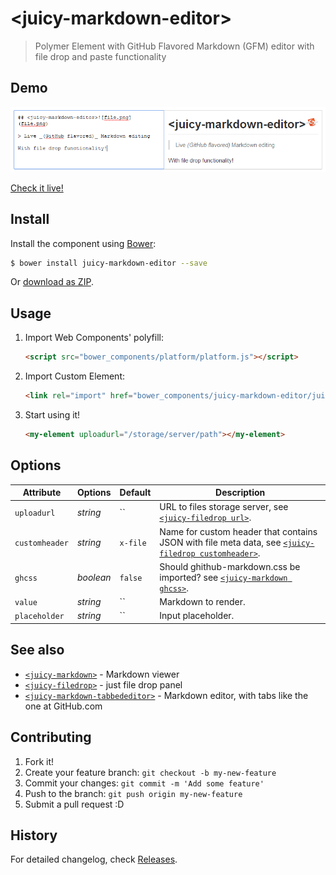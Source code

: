 # &lt;juicy-markdown-editor&gt;

> Polymer Element with GitHub Flavored Markdown (GFM) editor with file drop and paste functionality

## Demo
![Preview](preview.png?raw=true "Preview")

[Check it live!](http://Juicy.github.io/juicy-markdown-editor)

## Install

Install the component using [Bower](http://bower.io/):

```sh
$ bower install juicy-markdown-editor --save
```

Or [download as ZIP](https://github.com/Juicy/juicy-markdown-editor/archive/gh-pages.zip).

## Usage

1. Import Web Components' polyfill:

    ```html
    <script src="bower_components/platform/platform.js"></script>
    ```

2. Import Custom Element:

    ```html
    <link rel="import" href="bower_components/juicy-markdown-editor/juicy-markdown-editor.html">
    ```

3. Start using it!

    ```html
    <my-element uploadurl="/storage/server/path"></my-element>
    ```

## Options

Attribute      | Options  | Default  | Description
---            | ---      | ---      | ---
`uploadurl`    | *string* | ``       | URL to files storage server, see [`<juicy-filedrop url>`](https://github.com/Juicy/juicy-filedrop#options).
`customheader` | *string* | `x-file` | Name for custom header that contains JSON with file meta data, see [`<juicy-filedrop customheader>`](https://github.com/Juicy/juicy-filedrop#options).
`ghcss`   | *boolean* | `false` | Should ghithub-markdown.css be imported? see [`<juicy-markdown ghcss>`](https://github.com/Juicy/juicy-markdown#options).
`value`        | *string* | ``       | Markdown to render.
`placeholder`  | *string* | ``       | Input placeholder.

## See also

 - [`<juicy-markdown>`](https://github.com/Juicy/juicy-markdown) - Markdown viewer
 - [`<juicy-filedrop>`](https://github.com/Juicy/juicy-filedrop) - just file drop panel
 - [`<juicy-markdown-tabbededitor>`](https://github.com/Juicy/juicy-markdown-tabbededitor) - Markdown editor, with tabs like the one at GitHub.com

## Contributing

1. Fork it!
2. Create your feature branch: `git checkout -b my-new-feature`
3. Commit your changes: `git commit -m 'Add some feature'`
4. Push to the branch: `git push origin my-new-feature`
5. Submit a pull request :D

## History

For detailed changelog, check [Releases](https://github.com/Juicy/juicy-markdown-editor/releases).
